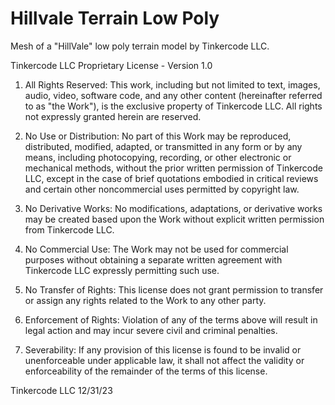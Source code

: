 # Hillvale Terrain Low Poly

Mesh of a "HillVale" low poly terrain model by Tinkercode LLC.

Tinkercode LLC Proprietary License - Version 1.0

1. All Rights Reserved: This work, including but not limited to text, images, audio, video, software code, and any other content (hereinafter referred to as "the Work"), is the exclusive property of Tinkercode LLC. All rights not expressly granted herein are reserved.

2. No Use or Distribution: No part of this Work may be reproduced, distributed, modified, adapted, or transmitted in any form or by any means, including photocopying, recording, or other electronic or mechanical methods, without the prior written permission of Tinkercode LLC, except in the case of brief quotations embodied in critical reviews and certain other noncommercial uses permitted by copyright law.

3. No Derivative Works: No modifications, adaptations, or derivative works may be created based upon the Work without explicit written permission from Tinkercode LLC.

4. No Commercial Use: The Work may not be used for commercial purposes without obtaining a separate written agreement with Tinkercode LLC expressly permitting such use.

5. No Transfer of Rights: This license does not grant permission to transfer or assign any rights related to the Work to any other party.

6. Enforcement of Rights: Violation of any of the terms above will result in legal action and may incur severe civil and criminal penalties.

7. Severability: If any provision of this license is found to be invalid or unenforceable under applicable law, it shall not affect the validity or enforceability of the remainder of the terms of this license.

Tinkercode LLC
12/31/23
